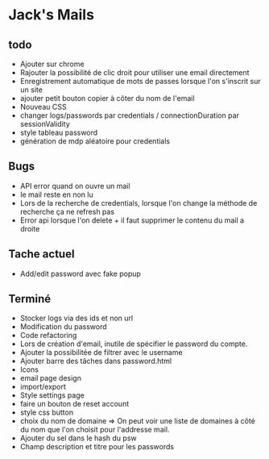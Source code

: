 # Jack's Mails

## todo
- Ajouter sur chrome
- Rajouter la possibilité de clic droit pour utiliser une email directement
- Enregistrement automatique de mots de passes lorsque l'on s'inscrit sur un site
- ajouter petit bouton copier à côter du nom de l'email
- Nouveau CSS 
- changer logs/passwords par credentials / connectionDuration par sessionValidity
- style tableau password
- génération de mdp aléatoire pour credentials
## Bugs 
- API error quand on ouvre un mail
- le mail reste en non lu
- Lors de la recherche de credentials, lorsque l'on change la méthode de recherche ça ne refresh pas
- Error api lorsque l'on delete + il faut supprimer le contenu du mail a droite
## Tache actuel
- Add/edit password avec fake popup
## Terminé
- Stocker logs via des ids et non url 
- Modification du password 
- Code refactoring 
- Lors de création d'email, inutile de spécifier le password du compte.
- Ajouter la possibilitée de filtrer avec le username
- Ajouter barre des tâches dans password.html
- Icons
- email page design
- import/export 
- Style settings page
- faire un bouton de reset account
- style css button
- choix du nom de domaine => On peut voir une liste de domaines à côté du nom que l'on choisit pour l'addresse mail.
- Ajouter du sel dans le hash du psw
- Champ description et titre pour les passwords
